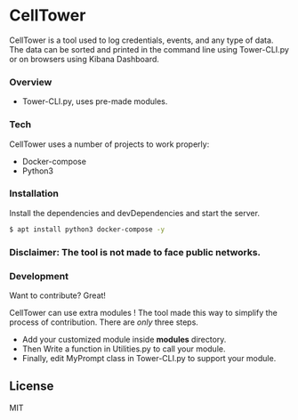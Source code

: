 # CellTower

CellTower is a tool used to log credentials, events, and any type of data. The data can be sorted and printed in the command line using Tower-CLI.py or on browsers using Kibana Dashboard. 

### Overview
  - Tower-CLI.py, uses pre-made modules. 

### Tech
CellTower uses a number of projects to work properly:
* Docker-compose
* Python3

### Installation
Install the dependencies and devDependencies and start the server.

```sh
$ apt install python3 docker-compose -y
```

### Disclaimer: The tool is not made to face public networks.


### Development

Want to contribute? Great!

CellTower can use extra modules ! The tool made this way to simplify the process of contribution. There are *only* three steps. 
 - Add your customized module inside **modules** directory. 
 - Then Write a function in Utilities.py to call your module.
 - Finally, edit MyPrompt class in Tower-CLI.py to support your module.


License
----

MIT
